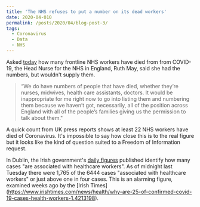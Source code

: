 ```yaml
---
title: 'The NHS refuses to put a number on its dead workers'
date: 2020-04-010
permalink: /posts/2020/04/blog-post-3/
tags:
  - Coronavirus
  - Data
  - NHS
---
```


Asked [today](https://www.youtube.com/watch?v=bThgg_U2h7A#t=41m30s) how many frontline NHS workers have died from from COVID-19, the Head Nurse for the NHS in England, Ruth May, said she had the numbers, 
but wouldn't supply them.

>“We do have numbers of people that have died, whether they’re nurses, midwives, health care assistants, doctors. 
It would be inappropriate for me right now to go into listing them and numbering them because we haven’t got, necessarily, 
all of the position across England with all of the people’s families giving us the permission to talk about them."

A quick count from UK press reports shows at least 22 NHS workers have died of Coronavirus. It's impossible to say how close this is to the real figure but it
looks like the kind of question suited to a Freedom of Information request.

In Dublin, the Irish government's [daily figures](https://www.gov.ie/en/publication/695f10-an-analysis-of-the-6444-cases-of-covid-19-in-ireland-as-of-tuesday-7/) published identify how many cases "are associated with healthcare workers". As of midnight last Tuesday
there were 1,765 of the 6444 cases "associated with healthcare workers" or just above one in four cases. This is an alarming figure, examined weeks ago by the [Irish Times]
(https://www.irishtimes.com/news/health/why-are-25-of-confirmed-covid-19-cases-health-workers-1.4213198).



